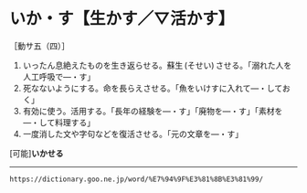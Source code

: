 # いか・す【生かす／▽活かす】

［動サ五（四）］

1. いったん息絶えたものを生き返らせる。蘇生 (そせい) させる。「溺れた人を人工呼吸で―・す」
2. 死なないようにする。命を長らえさせる。「魚をいけすに入れて―・しておく」
3. 有効に使う。活用する。「長年の経験を―・す」「廃物を―・す」「素材を―・して料理する」
4. 一度消した文や字句などを復活させる。「元の文章を―・す」
    

\[可能\]**いかせる**

---
`https://dictionary.goo.ne.jp/word/%E7%94%9F%E3%81%8B%E3%81%99/`